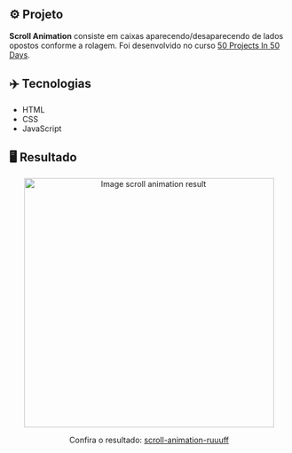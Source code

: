 ## ⚙️ Projeto
**Scroll Animation** consiste em caixas aparecendo/desaparecendo de lados opostos conforme a rolagem. Foi desenvolvido no curso <a href="https://www.udemy.com/share/103Pv2AEcYdFxQQXUH">50 Projects In 50 Days</a>.

## ✈️ Tecnologias
- HTML
- CSS
- JavaScript

## 🖥️ Resultado
<div style="text-align: center;">
  <img alt="Image scroll animation result" src="https://i.imgur.com/HvgXF85.png" width="450px">
  <p>Confira o resultado: <a href="https://scroll-animation-ruuuff.netlify.app">scroll-animation-ruuuff</a></p>
</div>